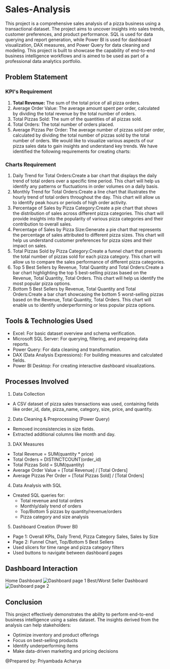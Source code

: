 # Sales-Analysis
This project is a comprehensive sales analysis of a pizza business using a transactional dataset. The project aims to uncover insights into sales trends, customer preferences, and product performance. SQL is used for data querying and report generation, while Power BI is used for dashboard visualization, DAX measures, and Power Query for data cleaning and modeling. This project is built to showcase the capability of end-to-end business intelligence workflows and is aimed to be used as part of a professional data analytics portfolio.

##  Problem Statement
### KPI's Requirement
  1. <b>Total Revenue:</b> The sum of the total price of all pizza orders.
  2. Average Order Value: The average amount spent per order, calculated by dividing the total revenue by the total number of orders.
  3. Total Pizzas Sold: The sum of the quantities of all pizzas sold.
  4. Total Orders: The total number of orders placed.
  5. Average Pizzas Per Order: The average number of pizzas sold per order, calculated by dividing the total number of pizzas sold by the total number of orders.
  We would like to visualize various aspects of our pizza sales data to gain insights and understand key trends. We have identified the following requirements for creating charts:
### Charts Requirement
  1. Daily Trend for Total Orders:Create a bar chart that displays the daily trend of total orders over a specific time period. This chart will help us identify any patterns or fluctuations in order volumes on a daily basis.
  2. Monthly Trend for Total Orders:Create a line chart that illustrates the hourly trend of total orders throughout the day. This chart will allow us to identify peak hours or periods of high order activity.
  3. Percentage of Sales by Pizza Category:Create a pie chart that shows the distribution of sales across different pizza categories. This chart will provide insights into the popularity of various pizza categories and their contribution to overall sales.
  4. Percentage of Sales by Pizza Size:Generate a pie chart that represents the percentage of sales attributed to different pizza sizes. This chart will help us understand customer preferences for pizza sizes and their impact on sales.
  5. Total Pizzas Sold by Pizza Category:Create a funnel chart that presents the total number of pizzas sold for each pizza category. This chart will allow us to compare the sales performance of different pizza categories.
  6. Top 5 Best Sellers by Revenue, Total Quantity and Total Orders:Create a bar chart highlighting the top 5 best-selling pizzas based on the Revenue, Total Quantity, Total Orders. This chart will help us identify the most popular pizza options.
  7. Bottom 5 Best Sellers by Revenue, Total Quantity and Total Orders:Create a bar chart showcasing the bottom 5 worst-selling pizzas based on the Revenue, Total Quantity, Total Orders. This chart will enable us to identify underperforming or less popular pizza options.

## Tools & Technologies Used
- Excel: For basic dataset overview and schema verification.
- Microsoft SQL Server: For querying, filtering, and preparing data reports.
- Power Query: For data cleaning and transformation.
- DAX (Data Analysis Expressions): For building measures and calculated fields.
- Power BI Desktop: For creating interactive dashboard visualizations.

## Processes Involved
1. Data Collection
- A CSV dataset of pizza sales transactions was used, containing fields like order_id, date, pizza_name, category, size, price, and quantity.
2. Data Cleaning & Preprocessing (Power Query)
- Removed inconsistencies in  size fields.
- Extracted additional columns like month and day.
3. DAX Measures
- Total Revenue = SUM(quantity * price)
- Total Orders = DISTINCTCOUNT(order_id)
- Total Pizzas Sold = SUM(quantity)
- Average Order Value = [Total Revenue] / [Total Orders]
- Average Pizzas Per Order = [Total Pizzas Sold] / [Total Orders]
4. Data Analysis with SQL
- Created SQL queries for:
  - Total revenue and total orders
  - Monthly/daily trend of orders
  - Top/Bottom 5 pizzas by quantity/revenue/orders
  - Pizza category and size analysis
5. Dashboard Creation (Power BI)
- Page 1: Overall KPIs, Daily Trend, Pizza Category Sales, Sales by Size
- Page 2: Funnel Chart, Top/Bottom 5 Best Sellers
- Used slicers for time range and pizza category filters
- Used buttons to navigate between dashboard pages

## Dashboard Interaction
Home Dashboard
![Dashboard page 1](https://github.com/user-attachments/assets/ef76bfe7-e8cc-4ccd-8a81-f8555147eb47)
Best/Worst Seller Dashboard
![Dashboard page 2](https://github.com/user-attachments/assets/c70c4ef7-5113-4eaa-962f-71f5662ca8ce)

## Conclusion
This project effectively demonstrates the ability to perform end-to-end business intelligence using a sales dataset. The insights derived from the analysis can help stakeholders:
- Optimize inventory and product offerings
- Focus on best-selling products
- Identify underperforming items
- Make data-driven marketing and pricing decisions

@Prepared by: Priyambada Acharya

